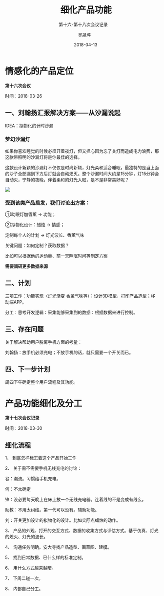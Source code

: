 ﻿---
layout:     post
title:      细化产品功能
subtitle:   第十六-第十八次会议记录
date:       2018-04-13 
author:     吴晟坪
header-img: img/Meeting_Record_bg.jpg
catalog: true
tags:
    - Meeting
---

# 情感化的产品定位

**第十六次会议**

时间：2018-03-26

## 一、刘翰扬汇报解决方案——从沙漏说起

IDEA：拟物化的计时沙漏

### 梦幻沙漏灯
如果你喜欢睡觉的时候必须开着夜灯，但又担心因为忘了关灯而造成电力浪费，那这款带照明的沙漏灯将是你最佳的选择。

这款设计新颖的沙漏灯不仅仅是时尚新颖，灯光柔和适合睡眠，最独特的是当上面的沙子全部漏到下方后灯就会自动熄灭。整个沙漏时间大约是15分钟，灯15分钟会自动灭，宁静的夜晚，伴着柔和的灯光入眠，是不是非常美好呢？

![](http://img1.liwuyou.com/images/201303/source_img/2911_P_1362440913590.jpg!pro500.jpg)

### 受到该类产品启发，我们讨论出方案：

①助眠灯加香薰           →            功能；

②拟物化设计：蜡烛       →            情感；


定制每个人的计划         →     灯光波长、香薰气味

关键问题：如何定制？获取数据？

比如可以根据他的运动量、前一天睡眠时间等制定方案

**需要调研更多数据来源**

## 二、计划

三项工作：功能实现（灯光渐变 香薰气味等）；设计3D模型，打印产品造型；移动端APP。

分工：思考开发逻辑：采集能够采集到的数据：根据数据来进行控制。

## 三、存在问题

关于解决帮助用户脱离手机方面的考量：

刘翰扬：放手机必须充电；不放手机的话，就只需要一个开关而已。

## 四、下一步计划

周四下午确定整个用户流程及其功能。

# 产品功能细化及分工

**第十七次会议记录**

时间：2018-03-30

## 细化流程

1、	到底怎样标志着这个产品开始工作


2、  关于需不需要手机无线充电的讨论：

谷：潮流。习惯给手机充电。

何：不太确定

锋：没必要每天晚上在床上放一个无线充电器。连着线的不是变成有线么。

助教：不用太纠结。第一代可以没有。辅助功能。

刘：开关更加设计的拟物化的设计。比如实际点蜡烛的动作。


3、	产品的外观、打开的交互方式、数据的收集方式与评估方式。基于仿真、灯光的熄灭、灯光的波长。

4、	沟通任务明确。安大寻找产品造型、画草图、建模。

5、	找到日常数据、已什么样的标准定制。

6、	用什么方式越来越暗。

7、	下周二碰一次。

8、	内部自己分工。




